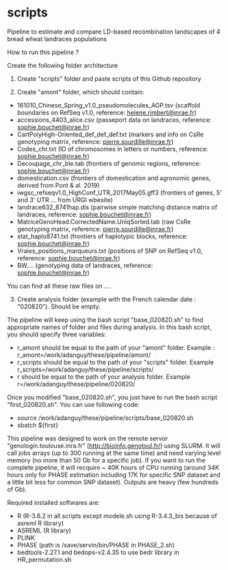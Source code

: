 # scripts

Pipeline to estimate and compare LD-based recombination landscapes of 4 bread wheat landraces populations


How to run this pipeline ?

Create the following folder architecture
1) Create "scripts" folder and paste scripts of this Github repository


2) Create "amont" folder, which should contain:
- 161010_Chinese_Spring_v1.0_pseudomolecules_AGP.tsv (scaffold boundaries on RefSeq v1.0, reference: helene.rimbert@inrae.fr)
- accessions_4403_alice.csv (passeport data on landraces, reference: sophie.bouchet@inrae.fr)
- CartPolyHigh-Oriented_def_def_def.txt (markers and info on CsRe genotyping matrix, reference: pierre.sourdille@inrae.fr)
- Codes_chr.txt (ID of chromosomes in letters or numbers, reference: sophie.bouchet@inrae.fr)
- Decoupage_chr_ble.tab (frontiers of genomic regions, reference: sophie.bouchet@inrae.fr)
- domestication.csv (frontiers of domestication and agronomic genes, derived from Pont & al. 2019)
- iwgsc_refseqv1.0_HighConf_UTR_2017May05.gff3 (frontiers of genes, 5' and 3' UTR ... from URGI wbesite)
- landrace632_8741hap.dis (pairwise simple matching distance matrix of landraces, reference: sophie.bouchet@inrae.fr)
- MatriceGenoHead.CorrectedName.UniqSorted.tab (raw CsRe genotyping matrix, reference: pierre.sourdille@inrae.fr)
- stat_haplo8741.txt (frontiers of haplotypic blocks, reference: sophie.bouchet@inrae.fr)
- Vraies_positions_marqueurs.txt (positions of SNP on RefSeq v1.0, reference: sophie.bouchet@inrae.fr)
- BW.... (genotyping data of landraces, reference: sophie.bouchet@inrae.fr)

You can find all these raw files on ....



3) Create analysis folder (example with the French calendar date : "020820"). Should be empty.

The pipeline will keep using the bash script "base_020820.sh" to find appropriate names of folder and files during analysis. In this bash script, you should specify three variables: 
- r_amont should be equal to the path of your "amont" folder. Example : r_amont=/work/adanguy/these/pipeline/amont/
- r_scripts should be equal to the path of your "scripts" folder. Example r_scripts=/work/adanguy/these/pipeline/scripts/
- r should be equal to the path of your analysis folder. Example r=/work/adanguy/these/pipeline/020820/

Once you modified "base_020820.sh", you just have to run the bash script "first_020820.sh". You can use following code:
- source /work/adanguy/these/pipeline/scripts/base_020820.sh
- sbatch ${first}

This pipeline was designed to work on the remote servor "genologin.toulouse.inra.fr" (http://bioinfo.genotoul.fr/) using SLURM. 
It will call jobs arrays (up to 300 running at the same time) and need varying level memory (no more than 50 Gb for a specific job). 
If you want to run the complete pipeline, it will recquire ~ 40K hours of CPU running (around 34K hours only for PHASE estimation including 17K for specific SNP dataset and a little bit less for common SNP dataset).
Outputs are heavy (few hundreds of Gb).

Required installed softwares are:
- R (R-3.6.2 in all scripts except modele.sh using R-3.4.3_bis because of asreml R library)
- ASREML (R library)
- PLINK
- PHASE (path is /save/servin/bin/PHASE in PHASE_2.sh)
- bedtools-2.27.1 and bedops-v2.4.35 to use bedr library in HR_permutation.sh
